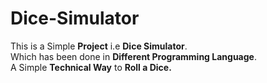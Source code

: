 ## <h1> Dice-Simulator </h1>
This is a Simple **Project** i.e **Dice Simulator**.
<br>
Which has been done in **Different Programming Language**.
<br>
A Simple **Technical Way** to **Roll a Dice.**
